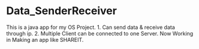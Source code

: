 # Data_SenderReceiver
This is a java app for my OS Project.
	1. Can send data & receive data through ip.
	2. Multiple Client can be connected to one Server.
Now Working in Making an app like SHAREIT.
